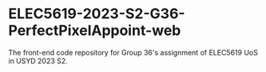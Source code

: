 # ELEC5619-2023-S2-G36-PerfectPixelAppoint-web

The front-end code repository for Group 36's assignment of ELEC5619 UoS in USYD 2023 S2.
